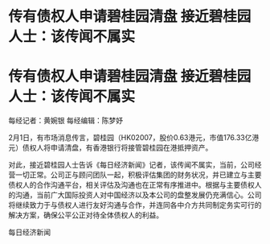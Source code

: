 # 传有债权人申请碧桂园清盘 接近碧桂园人士：该传闻不属实

# 传有债权人申请碧桂园清盘 接近碧桂园人士：该传闻不属实

每经记者：黄婉银 每经编辑：陈梦妤

2月1日，有市场消息传言，碧桂园（HK02007，股价0.63港元，市值176.33亿港元）债权人将申请清盘，有香港银行将接管碧桂园在港抵押资产。

对此，接近碧桂园人士告诉《每日经济新闻》记者，该传闻不属实，当前，公司经营一切正常。公司正与顾问团队一起，积极评估集团的财务状况，并已建立与主要债权人的合作沟通平台，相关评估及沟通也在正常有序推进中。根据与主要债权人的沟通，当前广大国际投资人对中国经济以及本公司的盘整发展仍充满信心。公司将继续致力于与债权人进行友好沟通与合作，并连同各中介方共同制定务实可行的解决方案，确保公平公正对待全体债权人的利益。

每日经济新闻

